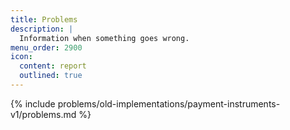 ```yaml
---
title: Problems
description: |
  Information when something goes wrong.
menu_order: 2900
icon:
  content: report
  outlined: true
---
```


{% include problems/old-implementations/payment-instruments-v1/problems.md %}
